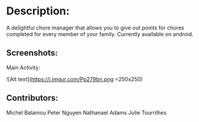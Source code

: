 # Description:
  A delightful chore manager that allows you to give out points for chores completed for every member of your family.
  Currently available on android.

## Screenshots:
  Main Activity:

  ![Alt text](https://i.imgur.com/Pp279bn.png =250x250)

## Contributors:
  Michel Balamou
  Peter Nguyen
  Nathanael Adams
  Julie Tourrilhes
